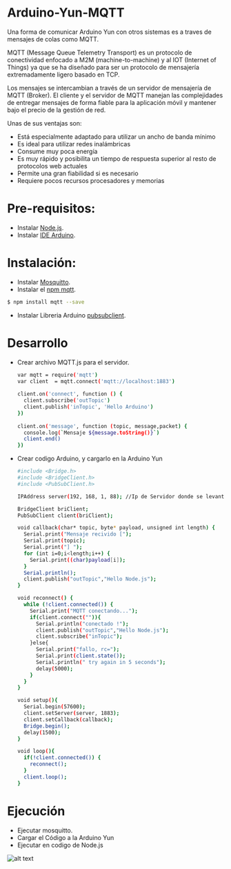 # Arduino-Yun-MQTT

Una forma de comunicar Arduino Yun con otros sistemas es a traves de mensajes de colas como MQTT.

MQTT (Message Queue Telemetry Transport) es un protocolo de conectividad enfocado a M2M (machine-to-machine) y al IOT (Internet of Things) ya que se ha diseñado para ser un protocolo de mensajería extremadamente ligero basado en TCP.

Los mensajes se intercambian a través de un servidor de mensajería de MQTT (Broker). El cliente y el servidor de MQTT manejan las complejidades de entregar mensajes de forma fiable para la aplicación móvil y mantener bajo el precio de la gestión de red.

Unas de sus ventajas son:

  - Está especialmente adaptado para utilizar un ancho de banda mínimo
  - Es ideal para utilizar redes inalámbricas
  - Consume muy poca energía
  - Es muy rápido y posibilita un tiempo de respuesta superior al resto de protocolos web actuales
  - Permite una gran fiabilidad si es necesario
  - Requiere pocos recursos procesadores y memorias

# Pre-requisitos:
  - Instalar [Node.js](https://nodejs.org/en/).
  - Instalar [IDE Arduino](https://www.arduino.cc/en/Main/Software).

# Instalación:
  - Instalar [Mosquitto](http://mosquitto.org/download/). 
  - Instalar el [npm mqtt](https://www.npmjs.com/package/mqtt).
  ```sh
  $ npm install mqtt --save
  ```
  - Instalar Libreria Arduino [pubsubclient](https://github.com/knolleary/pubsubclient).

# Desarrollo
  - Crear archivo MQTT.js para el servidor.
    ```sh
    var mqtt = require('mqtt')
    var client  = mqtt.connect('mqtt://localhost:1883')
 
    client.on('connect', function () {
      client.subscribe('outTopic')
      client.publish('inTopic', 'Hello Arduino')
    })
 
    client.on('message', function (topic, message,packet) { 
      console.log(`Mensaje ${message.toString()}`)
      client.end()
    })
    ```
  - Crear codigo Arduino, y cargarlo en la Arduino Yun
    ```sh
    #include <Bridge.h>
    #include <BridgeClient.h>
    #include <PubSubClient.h>

    IPAddress server(192, 168, 1, 88); //Ip de Servidor donde se levanto Mosquitto

    BridgeClient briClient;
    PubSubClient client(briClient);

    void callback(char* topic, byte* payload, unsigned int length) {
      Serial.print("Mensaje recivido [");
      Serial.print(topic);
      Serial.print("] ");
      for (int i=0;i<length;i++) {
        Serial.print((char)payload[i]);
      }
      Serial.println();
      client.publish("outTopic","Hello Node.js");
    }

    void reconnect() {
      while (!client.connected()) {
        Serial.print("MQTT conectando...");
        if(client.connect("")){
          Serial.println("conectado !");
          client.publish("outTopic","Hello Node.js");
          client.subscribe("inTopic");
        }else{
          Serial.print("fallo, rc=");
          Serial.print(client.state());
          Serial.println(" try again in 5 seconds");
          delay(5000);
        }
      }
    }

    void setup(){
      Serial.begin(57600);
      client.setServer(server, 1883);
      client.setCallback(callback);
      Bridge.begin();
      delay(1500);
    }

    void loop(){
      if(!client.connected()) {
        reconnect();
      }
      client.loop();
    }
    ```
# Ejecución
  - Ejecutar mosquitto.
  - Cargar el Código a la Arduino Yun
  - Ejecutar en codigo de Node.js
  
  ![alt text](https://4.bp.blogspot.com/-KPck_fy-BOQ/WBp7i3-awtI/AAAAAAAABNU/LaQaD1KVxucBL5OSwjqy11RXMO4ON6pMgCLcB/s1600/img3.jpg)
